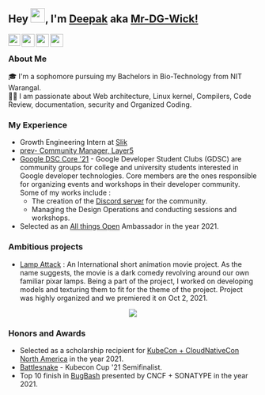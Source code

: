 ## Hey <img src="https://github.com/TheDudeThatCode/TheDudeThatCode/blob/master/Assets/Hi.gif" width="29px">, I'm [Deepak](https://www.linkedin.com/in/mrdgwick/) aka [Mr-DG-Wick!](https://www.linkedin.com/in/mrdgwick/)

<a href="https://www.linkedin.com/in/mrdgwick/">
  <img align="left" width="24px" src="https://cdn.jsdelivr.net/npm/simple-icons@v3/icons/linkedin.svg"  />
</a>
<a href="https://twitter.com/Mr_dg_wick">
  <img align="left" width="26px" src="https://cdn.jsdelivr.net/npm/simple-icons@v3/icons/twitter.svg" />
</a>
<a href="mailto:deepak.gupta.h401@gmail.com
">
  <img align="left" width="26px" src="https://cdn.jsdelivr.net/npm/simple-icons@v3/icons/gmail.svg" />
</a>
<!-- <a href="https://www.youtube.com/channel/UCfv8cds8AfIM3UZtAWOz6Gg">
  <img align="left" width="26px" src="https://cdn.jsdelivr.net/npm/simple-icons@v3/icons/youtube.svg" />
</a> -->
<a href="https://dev.to/mrdgwick">
  <img align="left" width="26px" src="https://cdn.jsdelivr.net/npm/simple-icons@v3/icons/medium.svg" />
</a>

<br />

### About Me

🎓 I'm a sophomore pursuing my Bachelors in Bio-Technology from NIT Warangal. </br>
👨‍💻 I am passionate about Web architecture, Linux kernel, Compilers, Code Review, documentation, security and Organized Coding.

### My Experience

- Growth Engineering Intern at [Slik](https://www.sliksafe.com/)
- [prev- Community Manager, Layer5](https://layer5.io/community/members/deepak-gupta) 
- [Google DSC Core '21](https://gdsc.community.dev/national-institute-of-technology-nit-warangal/) - Google Developer Student Clubs (GDSC) are community groups for college and university students interested in Google developer technologies. Core members are the ones responsible for organizing events and workshops in their developer community. Some of my works include :
   - The creation of the [Discord server](https://discord.gg/v88Fp89NQ4) for the community.
   - Managing the Design Operations and conducting sessions and workshops.
- Selected as an [All things Open](https://www.allthingsopen.org/) Ambassador in the year 2021.

### Ambitious projects
- [Lamp Attack](https://youtu.be/w5oKCQUjC4A) : An International short animation movie project. As the name suggests, the movie is a dark comedy revolving around our own familiar pixar lamps. Being a part of the project, I worked on developing models and texturing them to fit for the theme of the project. Project was highly organized and we premiered it on Oct 2, 2021.

<p align="center">
  <img src="https://user-images.githubusercontent.com/81250703/138585908-2d705c5a-36fd-4786-bdc2-115f51cc2aaf.png">
</p>

<!-- ![poster_small](https://user-images.githubusercontent.com/81250703/138585908-2d705c5a-36fd-4786-bdc2-115f51cc2aaf.png) -->



### Honors and Awards

- Selected as a scholarship recipient for [KubeCon + CloudNativeCon North America](https://events.linuxfoundation.org/kubecon-cloudnativecon-north-america/) in the year 2021.
- [Battlesnake](https://play.battlesnake.com/) - Kubecon Cup '21 Semifinalist.
- Top 10 finish in [BugBash](https://bugbash.muse.dev/) presented by CNCF + SONATYPE in the year 2021.
 


